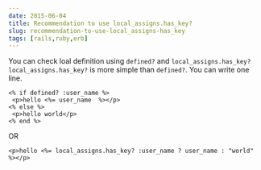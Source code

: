 ```yaml
---
date: 2015-06-04
title: Recommendation to use local_assigns.has_key?
slug: recommendation-to-use-local_assigns-has_key
tags: [rails,ruby,erb]
---
```


You can check loal definition using `defined?` and `local_assigns.has_key?`
`local_assigns.has_key?` is more simple than `defined?`. You can write one line.

```erb
<% if defined? :user_name %>
 <p>hello <%= user_name  %></p>
<% else %>
 <p>hello world</p>
<% end %>
```

OR

```erb
<p>hello <%= local_assigns.has_key? :user_name ? user_name : "world" %></p>
```


